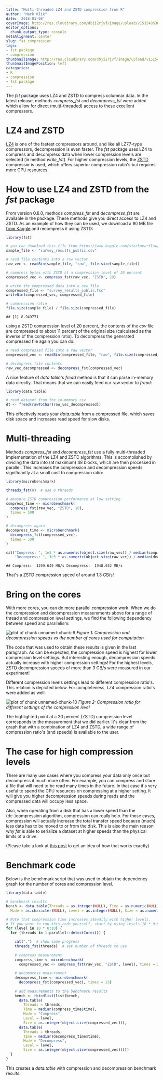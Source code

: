 ```yaml
---
title: "Multi-threaded LZ4 and ZSTD compression from R"
author: "Mark Klik"
date: '2018-01-08'
coverImage: http://res.cloudinary.com/dbji2rjvf/image/upload/v1515406380/space_coast_pf4huz.jpg
editor_options:
  chunk_output_type: console
metaAlignment: center
slug: fst_compression
tags:
- fst package
- compression
thumbnailImage: http://res.cloudinary.com/dbji2rjvf/image/upload/v1515407346/compression_h1yrsu.jpg
thumbnailImagePosition: left
categories:
- R
- compression
- fst package
---
```


The _fst_ package uses LZ4 and ZSTD to compress columnar data. In the latest release, methods _compress\_fst_ and _decompress\_fst_ were added which allow for direct (multi-threaded) access to these excellent compressors.

<!--more-->

<!-- toc -->

# LZ4 and ZSTD

[LZ4](http://lz4.github.io/lz4/) is one of the fastest compressors around, and like all LZ77-type compressors, decompression is even faster. The _fst_ package uses LZ4 to compress and decompress data when lower compression levels are selected (in method _write\_fst_). For higher compression levels, the [ZSTD](https://github.com/facebook/zstd) compressor is used, which offers superior compression ratio's but requires more CPU resources.

# How to use LZ4 and ZSTD from the _fst_ package

From version 0.8.0, methods _compress\_fst_ and _decompress\_fst_ are available in the package. These methods give you direct access to LZ4 and ZSTD. As an example of how they can be used, we download a 90 MB file [from Kaggle](https://www.kaggle.com/stackoverflow/so-survey-2017) and recompress it using ZSTD:




```r
library(fst)

# you can download this file from https://www.kaggle.com/stackoverflow/so-survey-2017
sample_file <- "survey_results_public.csv"

# read file contents into a raw vector
raw_vec <- readBin(sample_file, "raw", file.size(sample_file))

# compress bytes with ZSTD at a compression level of 20 percent
compressed_vec <- compress_fst(raw_vec, "ZSTD", 20)

# write the compressed data into a new file
compressed_file <- "survey_results_public.fsc"
writeBin(compressed_vec, compressed_file)

# compression ratio
file.size(sample_file) / file.size(compressed_file)
```

```
## [1] 8.949771
```

using a ZSTD compression level of 20 percent, the contents of the _csv_ file are compressed to about 11 percent of the original size (calculated as the inverse of the compression ratio). To decompress the generated compressed file again you can do:


```r
# read compressed file into a raw vector
compressed_vec <- readBin(compressed_file, "raw", file.size(compressed_file))

# decompress file contents
raw_vec_decompressed <- decompress_fst(compressed_vec)
```

A nice feature of _data.table_'s _fread_ method is that it can parse in-memory data directly. That means that we can easily feed our raw vector to _fread_:


```r
library(data.table)

# read dataset from the in-memory csv
dt <- fread(rawToChar(raw_vec_decompressed))
```

This effectively reads your _data.table_ from a compressed file, which saves disk space and increases read speed for slow disks.

# Multi-threading

Methods _compress\_fst_ and _decompress\_fst_ use a fully multi-threaded implementation of the LZ4 and ZSTD algorithms. This is accomplished by dividing the data into (at maximum) 48 blocks, which are then processed in parallel. This increases the compression and decompression speeds significantly at a small cost to compression ratio:


```r
library(microbenchmark)

threads_fst(8)  # use 8 threads

# measure ZSTD compression performance at low setting
compress_time <- microbenchmark(
  compress_fst(raw_vec, "ZSTD", 10),
  times = 500
)

# decompress again
decompress_time <- microbenchmark(
  decompress_fst(compressed_vec),
  times = 500
)

cat("Compress: ", 1e3 * as.numeric(object.size(raw_vec)) / median(compress_time$time), "MB/s",
    "Decompress: ", 1e3 * as.numeric(object.size(raw_vec)) / median(decompress_time$time), "MB/s")
```


```
## Compress:  1299.649 MB/s Decompress:  1948.932 MB/s
```

That's a ZSTD compression speed of around 1.3 GB/s!

# Bring on the cores

With more cores, you can do more parallel compression work. When we do the compression and decompression measurements above for a range of thread and compression level settings, we find the following dependency between speed and parallelism:

![plot of chunk unnamed-chunk-9](/img/fst_compression/img/fig-unnamed-chunk-9-1.png)
_Figure 1: Compression and decompression speeds vs the number of cores used for computation_

The code that was used to obtain these results is given in the last paragraph. As can be expected, the compression speed is highest for lower compression level settings. But interesting enough, decompression speeds actually increase with higher compression settings! For the highest levels, ZSTD decompression speeds of more than 3 GB/s were measured in our experiment!

Different compression levels settings lead to different compression ratio's. This relation is depicted below. For completeness, LZ4 compression ratio's were added as well:

![plot of chunk unnamed-chunk-10](/img/fst_compression/img/fig-unnamed-chunk-10-1.png)
_Figure 2: Compression ratio for different settings of the compression level_

The highlighted point at a 20 percent (ZSTD) compression level corresponds to the measurement that we did earlier. It's clear from the graph that with a combination of LZ4 and ZSTD, a wide range of compression ratio's (and speeds) is available to the user.

# The case for high compression levels

There are many use cases where you compress your data only once but decompress it much more often. For example, you can compress and store a file that will need to be read many times in the future. In that case it's very useful to spend the CPU resources on compressing at a higher setting. It will give you higher decompression speeds during reads and the compressed data will occupy less space.

Also, when operating from a disk that has a lower speed than the (de-)compression algorithm, compression can really help. For those cases, compression will actually increase the total transfer speed because (much) less data has to be moved to or from the disk. This is also the main reason why _fst_ is able to serialize a dataset at higher speeds than the physical limits of a drive.

(Please take a look at [this post](/2017/12/fst_0.8.0/) to get an idea of how that works exactly)


# Benchmark code

Below is the benchmark script that was used to obtain the dependency graph for the number of cores and compression level.


```r
library(data.table)

# benchmark results
bench <- data.table(Threads = as.integer(NULL), Time = as.numeric(NULL),
  Mode = as.character(NULL), Level = as.integer(NULL), Size = as.numeric(NULL))

# Note that compression time increases steadily with higher levels.
# If you want to run this code yourself, start by using levels 10 * 0:5
for (level in 10 * 0:10) {
  for (threads in 1:parallel::detectCores()) {

    cat(".")  # show some progress
    threads_fst(threads)  # set number of threads to use
    
    # compress measurement
    compress_time <- microbenchmark(
      compressed_vec <- compress_fst(raw_vec, "ZSTD", level), times = 25)
    
    # decompress measurement
    decompress_time <- microbenchmark(
      decompress_fst(compressed_vec), times = 25)
    
    # add measurements to the benchmark results
    bench <- rbindlist(list(bench, 
      data.table(
        Threads = threads,
        Time = median(compress_time$time),
        Mode = "Compress",
        Level = level,
        Size = as.integer(object.size(compressed_vec))),
      data.table(
        Threads = threads,
        Time = median(decompress_time$time),
        Mode = "Decompress",
        Level = level,
        Size = as.integer(object.size(compressed_vec)))))
  }
}
```

This creates a _data.table_ with compression and decompression benchmark results.
